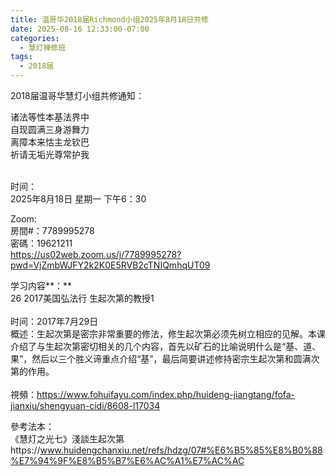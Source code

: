 ```yaml
---
title: 温哥华2018届Richmond小组2025年8月18日共修
date: 2025-08-16 12:33:00-07:00
categories:
  - 慧灯禅修班
tags:
  - 2018届
---
```

2018届温哥华慧灯小组共修通知：

诸法等性本基法界中\
自现圆满三身游舞力\
离障本来怙主龙钦巴\
祈请无垢光尊常护我

\
时间：\
2025年8月18日 星期一 下午6：30

Zoom:\
房間#：7789995278\
密碼：19621211\
https://us02web.zoom.us/j/7789995278?pwd=VjZmbWJFY2k2K0E5RVB2cTNIQmhqUT09

学习内容**：**\
26 2017美国弘法行 生起次第的教授1\
[](https://www.huidengchanxiu.net/5jx/3jgsd/22)\
时间：2017年7月29日\
概述：生起次第是密宗非常重要的修法，修生起次第必须先树立相应的见解。本课介绍了与生起次第密切相关的几个内容，首先以矿石的比喻说明什么是“基、道、果”，然后以三个胜义谛重点介绍“基”，最后简要讲述修持密宗生起次第和圆满次第的作用。\
\
視頻：https://www.fohuifayu.com/index.php/huideng-jiangtang/fofa-jianxiu/shengyuan-cidi/8608-l17034

參考法本：\
《慧灯之光七》淺談生起次第https://www.huidengchanxiu.net/refs/hdzg/07#%E6%B5%85%E8%B0%88%E7%94%9F%E8%B5%B7%E6%AC%A1%E7%AC%AC
